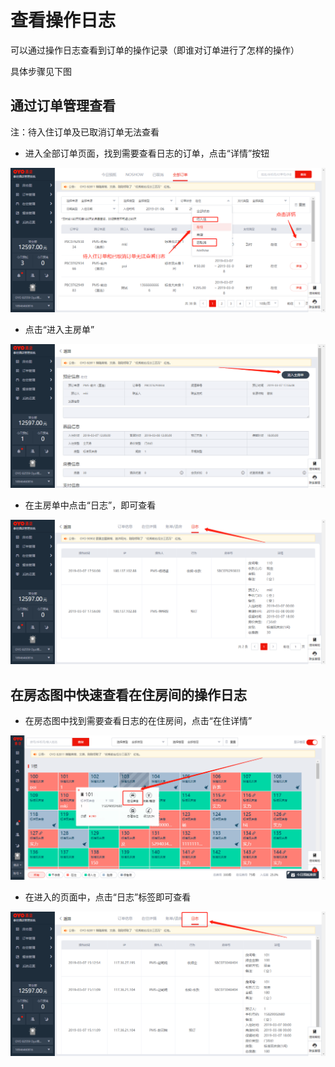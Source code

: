 # 查看操作日志

可以通过操作日志查看到订单的操作记录（即谁对订单进行了怎样的操作）

具体步骤见下图

## 通过订单管理查看

注：待入住订单及已取消订单无法查看

* 进入全部订单页面，找到需要查看日志的订单，点击“详情”按钮

![](../.gitbook/assets/image%20%28187%29.png)

* 点击“进入主房单”

![](../.gitbook/assets/image%20%28357%29.png)

* 在主房单中点击“日志”，即可查看

![](../.gitbook/assets/image%20%2822%29.png)

## 在房态图中快速查看在住房间的操作日志

* 在房态图中找到需要查看日志的在住房间，点击“在住详情”

![](../.gitbook/assets/image%20%28351%29.png)

* 在进入的页面中，点击“日志”标签即可查看

![](../.gitbook/assets/image%20%28201%29.png)

